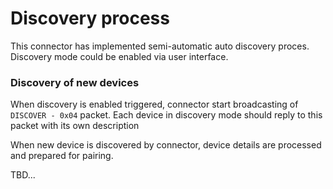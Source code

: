 # Discovery process

This connector has implemented semi-automatic auto discovery proces. Discovery mode could be enabled via user interface. 

### Discovery of new devices

When discovery is enabled triggered, connector start broadcasting of `DISCOVER - 0x04` packet. Each device in discovery mode should reply to this packet with its own description

When new device is discovered by connector, device details are processed and prepared for pairing.

TBD...